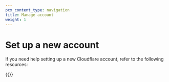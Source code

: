 ```yaml
---
pcx_content_type: navigation
title: Manage account
weight: 1
---
```


# Set up a new account

If you need help setting up a new Cloudflare account, refer to the following resources:

{{<directory-listing>}}